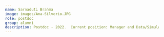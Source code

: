 ```yaml
---
name: Sarnaduti Brahma
image: images/Ana-Silverio.JPG
role: postdoc
group: alumni
description: Postdoc - 2022.  Current position: Manager and Data/Simulation Professional at Siemens Energy
---
```


